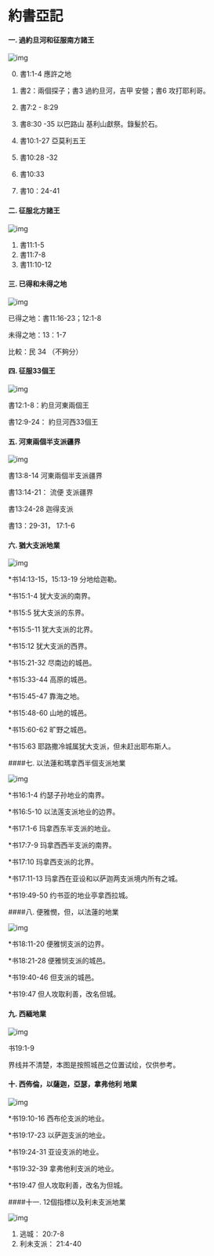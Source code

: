 # 約書亞記

#### 一. 過約旦河和征服南方諸王

![img](D:\chiesa\約書亞記\1.jpg)

0. 書1:1-4 應許之地

1. 書2：兩個探子；書3 過約旦河，吉甲 安營；書6 攻打耶利哥。
2. 書7:2 - 8:29 
3. 書8:30 -35 以巴路山 基利山獻祭。錄髮於石。
4. 書10:1-27 亞莫利五王
5. 書10:28 -32 
6. 書10:33
7. 書10：24-41



#### 二. 征服北方諸王

![img](D:\chiesa\約書亞記\2)

1. 書11:1-5
2. 書11:7-8
3. 書11:10-12

#### 三. 已得和未得之地

![img](D:\chiesa\約書亞記\3.jpg)

已得之地：書11:16-23；12:1-8

未得之地：13：1-7

比較：民 34 （不夠分）

#### 四. 征服33個王

![img](D:\chiesa\約書亞記\031.jpg)

書12:1-8：約旦河東兩個王

書12:9-24： 約旦河西33個王

#### 五. 河東兩個半支派疆界

![img](D:\chiesa\約書亞記\032.jpg)



書13:8-14 河東兩個半支派疆界

書13:14-21： 流便 支派疆界

書13:24-28  迦得支派

書13：29-31， 17:1-6

#### 六. 猶大支派地業

![img](D:\chiesa\約書亞記\033.jpg)

*书14:13-15，15:13-19 分地给迦勒。

*书15:1-4 犹大支派的南界。

*书15:5 犹大支派的东界。

*书15:5-11 犹大支派的北界。

*书15:12 犹大支派的西界。

*书15:21-32 尽南边的城邑。

*书15:33-44 高原的城邑。

*书15:45-47 靠海之地。

*书15:48-60 山地的城邑。

*书15:60-62 旷野之城邑。

*书15:63 耶路撒冷城属犹大支派，但未赶出耶布斯人。

####七. 以法蓮和瑪拿西半個支派地業

![img](D:\chiesa\約書亞記\034.jpg)

*书16:1-4 约瑟子孙地业的南界。

*书16:5-10 以法莲支派地业的边界。

*书17:1-6 玛拿西东半支派的地业。

*书17:7-9 玛拿西西半支派的南界。

*书17:10 玛拿西支派的北界。

*书17:11-13 玛拿西在亚设和以萨迦两支派境内所有之城。

*书19:49-50 约书亚的地业亭拿西拉城。

####八. 便雅憫，但，以法蓮的地業

![img](D:\chiesa\約書亞記\035.jpg)

*书18:11-20 便雅悯支派的边界。

*书18:21-28 便雅悯支派的城邑。

*书19:40-46 但支派的城邑。

*书19:47 但人攻取利善，改名但城。

#### 九. 西緬地業

![img](D:\chiesa\約書亞記\036.jpg)

书19:1-9 

界线并不清楚，本图是按照城邑之位置试绘，仅供参考。

#### 十. 西佈倫，以薩迦，亞瑟，拿弗他利 地業

![img](D:\chiesa\約書亞記\037.jpg)

*书19:10-16 西布伦支派的地业。

*书19:17-23 以萨迦支派的地业。

*书19:24-31 亚设支派的地业。

*书19:32-39 拿弗他利支派的地业。

*书19:47 但人攻取利善，改名为但城。

####十一. 12個指標以及利未支派地業

![img](D:\chiesa\約書亞記\038.jpg)

1. 逃城： 20:7-8
2. 利未支派： 21:4-40

